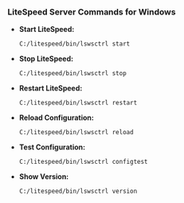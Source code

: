 ### LiteSpeed Server Commands for Windows

- **Start LiteSpeed:**
  ```shell
  C:/litespeed/bin/lswsctrl start
  ```
- **Stop LiteSpeed:**
  ```shell
  C:/litespeed/bin/lswsctrl stop
  ```
- **Restart LiteSpeed:**
  ```shell
  C:/litespeed/bin/lswsctrl restart
  ```
- **Reload Configuration:**
  ```shell
  C:/litespeed/bin/lswsctrl reload
  ```
- **Test Configuration:**
  ```shell
  C:/litespeed/bin/lswsctrl configtest
  ```
- **Show Version:**
  ```shell
  C:/litespeed/bin/lswsctrl version
  ```
